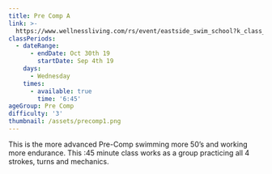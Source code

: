 ```yaml
---
title: Pre Comp A
link: >-
  https://www.wellnessliving.com/rs/event/eastside_swim_school?k_class_tab=12270&uid=0&id_class_tab=2
classPeriods:
  - dateRange:
      - endDate: Oct 30th 19
        startDate: Sep 4th 19
    days:
      - Wednesday
    times:
      - available: true
        time: '6:45'
ageGroup: Pre Comp
difficulty: '3'
thumbnail: /assets/precomp1.png
---
```

This is the more advanced Pre-Comp swimming more 50’s and working more endurance.  This :45 minute class works as a group practicing all 4 strokes, turns and mechanics.
